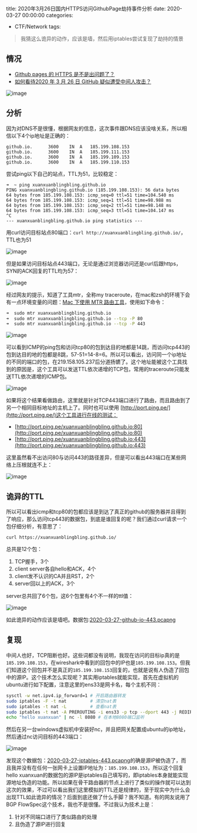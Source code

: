 title: 2020年3月26日国内HTTPS访问GithubPage劫持事件分析
date: 2020-03-27 00:00:00
categories:

- CTF/Network
tags:  

> 我猜这么诡异的动作，应该是墙，然后用iptables尝试复现了劫持的情景

## 情况

- [Github pages 的 HTTPS 是不是出问题了？](https://v2ex.com/t/656367)
- [如何看待2020 年 3 月 26 日 GitHub 疑似遭受中间人攻击？](https://www.zhihu.com/question/382718053)

![image](https://xuanxuanblingbling.github.io/assets/pic/443/1.png)


## 分析

因为对DNS不是很懂，根据网友的信息，这次事件跟DNS应该没啥关系，所以相信以下4个ip地址是正确的：

```
github.io.		3600	IN	A	185.199.108.153
github.io.		3600	IN	A	185.199.111.153
github.io.		3600	IN	A	185.199.109.153
github.io.		3600	IN	A	185.199.110.153
```

尝试ping以下自己的站点，TTL为51，比较稳定：

```
➜  ~ ping xuanxuanblingbling.github.io
PING xuanxuanblingbling.github.io (185.199.108.153): 56 data bytes
64 bytes from 185.199.108.153: icmp_seq=0 ttl=51 time=104.540 ms
64 bytes from 185.199.108.153: icmp_seq=1 ttl=51 time=98.988 ms
64 bytes from 185.199.108.153: icmp_seq=2 ttl=51 time=98.148 ms
64 bytes from 185.199.108.153: icmp_seq=3 ttl=51 time=104.147 ms
^C
--- xuanxuanblingbling.github.io ping statistics ---
```

用curl访问目标站点80端口：`curl http://xuanxuanblingbling.github.io/`，TTL也为51

![image](https://xuanxuanblingbling.github.io/assets/pic/443/2.png)

但是如果访问目标站点443端口，无论是通过浏览器访问还是curl后跟https，SYN的ACK回复的TTL均为57：

![image](https://xuanxuanblingbling.github.io/assets/pic/443/3.png)

经过网友的提示，知道了工具mtr，全称my traceroute，在mac和zsh的环境下会有一点环境变量的问题：[Mac 下使用 MTR 路由工具](https://www.jianshu.com/p/3b414419e17f)，使用如下命令：

```bash
➜  sudo mtr xuanxuanblingbling.github.io
➜  sudo mtr xuanxuanblingbling.github.io --tcp -P 80
➜  sudo mtr xuanxuanblingbling.github.io --tcp -P 443
```

![image](https://xuanxuanblingbling.github.io/assets/pic/443/4.png)

可以看到ICMP的ping包和访问tcp80的包到达目的地都是14跳，而访问tcp443的包到达目的地的包都是8跳，57-51=14-8=6。所以可以看出，访问同一个ip地址的不同的端口的包，在219.158.105.237后分道扬镳了。这个地址能被这个工具找到的原因是，这个工具可以发送TTL依次递增的TCP包，常用的traceroute只能发送TTL依次递增的ICMP包。

![image](https://xuanxuanblingbling.github.io/assets/pic/443/5.png)

如果将这个结果看做路由，这里就是针对TCP443端口进行了路由，而且路由到了另一个相同目标地址的主机上了。同时也可以使用 [http://port.ping.pe/](http://port.ping.pe/)这个工具进行在线的测试：

- [http://port.ping.pe/xuanxuanblingbling.github.io:80](http://port.ping.pe/xuanxuanblingbling.github.io:80)
- [http://port.ping.pe/xuanxuanblingbling.github.io:443](http://port.ping.pe/xuanxuanblingbling.github.io:443)

这里虽然看不出访问80与访问443的路径差异，但是可以看出443端口在某些网络上压根就连不上：

![image](https://xuanxuanblingbling.github.io/assets/pic/443/6.png)

## 诡异的TTL

所以可以看出icmp和tcp80的包都应该是到达了真正的github的服务器并且得到了响应，那么访问tcp443的数据包，到底是谁回复的呢？我们通过curl请求一个包仔细分析，有意思了：

```
curl https://xuanxuanblingbling.github.io/
```

总共是12个包：

1. TCP握手，3个
2. client server各自hello和ACK，4个
3. client发不认识的CA并且RST，2个
4. server回以上的ACK，3个

server总共回了6个包，这6个包里有4个不一样的ttl值：

![image](https://xuanxuanblingbling.github.io/assets/pic/443/7.png)

如此诡异的动作应该是墙吧。数据包:[2020-03-27-github-io-443.pcapng](https://xuanxuanblingbling.github.io/assets/attachment/2020-03-27-github-io-443.pcapng)

## 复现

中间人也好，TCP阻断也好。这些词都没有说明，我现在访问的目标ip真的是`185.199.108.153`，在wireshark中看到的回包中的IP也是`185.199.108.153`。但我们知道这个回包并不是真正的`185.199.108.153`回复的，也就是说有人伪造了回包中的源IP。这个技术怎么实现呢？其实用iptables就能实现，首先在虚拟机的ubuntu进行如下配置，注意这里的ens33是网卡名，每个主机不同：

```bash
sysctl -w net.ipv4.ip_forward=1 # 开启路由器转发
sudo iptables -F -t nat         # 清空nat表
sudo iptables -t nat -L         # 查看nat表
sudo iptables -t nat -A PREROUTING -i ens33 -p tcp --dport 443 -j REDIRECT --to-port 8080 # 使用PREROUTING链将所有发往tcp443的包转发到本地8080端口
echo "hello xuanxuan" | nc -l 8080 # 在本地8080端口监听
```

然后在另一台windows虚拟机中安装好nc，并且把网关配置成ubuntu的ip地址，然后通过nc访问目标的443端口：

![image](https://xuanxuanblingbling.github.io/assets/pic/443/8.png)

发现这个数据包：[2020-03-27-iptables-443.pcapng](https://xuanxuanblingbling.github.io/assets/attachment/2020-03-27-iptables-443.pcapng)的确是源IP被伪造了，而且我并没有在任何一张网卡上设置IP地址为：`185.199.108.153`，所以这个回复hello xuanxuan的数据包的源IP是iptables自己填写的，即iptables本身就能实现源地址伪造的功能。所以如果在骨干路由器的节点上进行了类似的操作就可以达到这次的效果，不过可以看出我们这里模拟的TTL还是规律的，至于现实中为什么会出现TTL如此诡异的情况？后面到底还做了什么手脚？我不知道。有的网友说用了BGP FlowSpec这个技术，我也不是很懂。不过我认为技术上是：

1. 针对不同端口进行了类似路由的处理
2. 且伪造了源IP进行回复






























